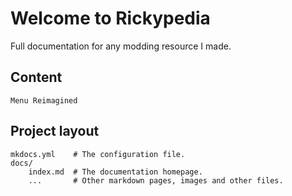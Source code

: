 # Welcome to Rickypedia

Full documentation for any modding resource I made.

## Content
    Menu Reimagined 

## Project layout

    mkdocs.yml    # The configuration file.
    docs/
        index.md  # The documentation homepage.
        ...       # Other markdown pages, images and other files.
